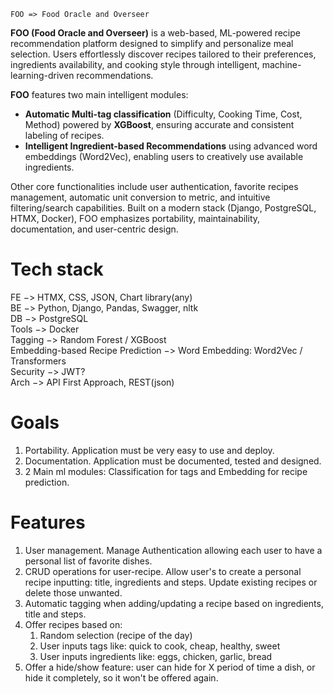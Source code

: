 	FOO => Food Oracle and Overseer 

**FOO (Food Oracle and Overseer)** is a web-based, ML-powered recipe recommendation platform designed to simplify and personalize meal selection. Users effortlessly discover recipes tailored to their preferences, ingredients availability, and cooking style through intelligent, machine-learning-driven recommendations.

**FOO** features two main intelligent modules:

- **Automatic Multi-tag classification** (Difficulty, Cooking Time, Cost, Method) powered by **XGBoost**, ensuring accurate and consistent labeling of recipes.
- **Intelligent Ingredient-based Recommendations** using advanced word embeddings (Word2Vec), enabling users to creatively use available ingredients.

Other core functionalities include user authentication, favorite recipes management, automatic unit conversion to metric, and intuitive filtering/search capabilities. Built on a modern stack (Django, PostgreSQL, HTMX, Docker), FOO emphasizes portability, maintainability, documentation, and user-centric design.

Tech stack
=============================
	
FE $->$ HTMX, CSS, JSON, Chart library(any) <br>
BE $->$ Python, Django, Pandas, Swagger, nltk  <br>
DB $->$ PostgreSQL  <br>
Tools $->$ Docker  <br>
Tagging $->$ Random Forest / XGBoost  <br>
Embedding-based Recipe Prediction $->$ Word Embedding: Word2Vec / Transformers  <br>
Security $->$ JWT?  <br>
Arch $->$ API First Approach, REST(json)  <br>

Goals
==============================
1. Portability. Application must be very easy to use and deploy.
2. Documentation. Application must be documented, tested and designed.
3. 2 Main ml modules: Classification for tags and Embedding for recipe prediction.

Features
==============================
1. User management. Manage Authentication allowing each user to have a personal list of favorite dishes.
2. CRUD operations for user-recipe. Allow user's to create a personal recipe inputting: title, ingredients and steps. Update existing recipes or delete those unwanted.
3. Automatic tagging when adding/updating a recipe based on ingredients, title and steps.
4. Offer recipes based on:
	1. Random selection (recipe of the day)
	2. User inputs tags like: quick to cook, cheap, healthy, sweet
	3. User inputs ingredients like: eggs, chicken, garlic, bread
5. Offer a hide/show feature: user can hide for X period of time a dish, or hide it completely, so it won't be offered again.
